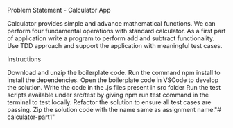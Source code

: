 Problem Statement - Calculator App

Calculator provides simple and advance mathematical functions. We can perform four fundamental operations with standard calculator. As a first part of application write a program to perform add and subtract functionality. Use TDD approach and support the application with meaningful test cases.


Instructions

Download and unzip the boilerplate code.
Run the command npm install to install the dependencies.
Open the boilerplate code in VSCode to develop the solution.
Write the code in the .js files present in src folder
Run the test scripts available under src/test by giving npm run test command in the terminal to test locally.
Refactor the solution to ensure all test cases are passing.
Zip the solution code with the name same as assignment name."# calculator-part1" 
